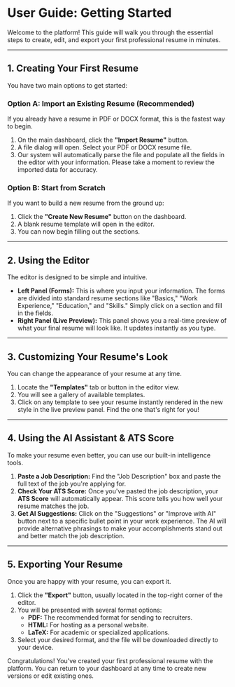 # User Guide: Getting Started

Welcome to the platform! This guide will walk you through the essential steps to create, edit, and export your first professional resume in minutes.

---

## 1. Creating Your First Resume

You have two main options to get started:

### **Option A: Import an Existing Resume (Recommended)**

If you already have a resume in PDF or DOCX format, this is the fastest way to begin.

1.  On the main dashboard, click the **"Import Resume"** button.
2.  A file dialog will open. Select your PDF or DOCX resume file.
3.  Our system will automatically parse the file and populate all the fields in the editor with your information. Please take a moment to review the imported data for accuracy.

### **Option B: Start from Scratch**

If you want to build a new resume from the ground up:

1.  Click the **"Create New Resume"** button on the dashboard.
2.  A blank resume template will open in the editor.
3.  You can now begin filling out the sections.

---

## 2. Using the Editor

The editor is designed to be simple and intuitive.

-   **Left Panel (Forms):** This is where you input your information. The forms are divided into standard resume sections like "Basics," "Work Experience," "Education," and "Skills." Simply click on a section and fill in the fields.
-   **Right Panel (Live Preview):** This panel shows you a real-time preview of what your final resume will look like. It updates instantly as you type.

---

## 3. Customizing Your Resume's Look

You can change the appearance of your resume at any time.

1.  Locate the **"Templates"** tab or button in the editor view.
2.  You will see a gallery of available templates.
3.  Click on any template to see your resume instantly rendered in the new style in the live preview panel. Find the one that's right for you!

---

## 4. Using the AI Assistant & ATS Score

To make your resume even better, you can use our built-in intelligence tools.

1.  **Paste a Job Description:** Find the "Job Description" box and paste the full text of the job you're applying for.
2.  **Check Your ATS Score:** Once you've pasted the job description, your **ATS Score** will automatically appear. This score tells you how well your resume matches the job.
3.  **Get AI Suggestions:** Click on the "Suggestions" or "Improve with AI" button next to a specific bullet point in your work experience. The AI will provide alternative phrasings to make your accomplishments stand out and better match the job description.

---

## 5. Exporting Your Resume

Once you are happy with your resume, you can export it.

1.  Click the **"Export"** button, usually located in the top-right corner of the editor.
2.  You will be presented with several format options:
    -   **PDF:** The recommended format for sending to recruiters.
    -   **HTML:** For hosting as a personal website.
    -   **LaTeX:** For academic or specialized applications.
3.  Select your desired format, and the file will be downloaded directly to your device.

Congratulations! You've created your first professional resume with the platform. You can return to your dashboard at any time to create new versions or edit existing ones.
